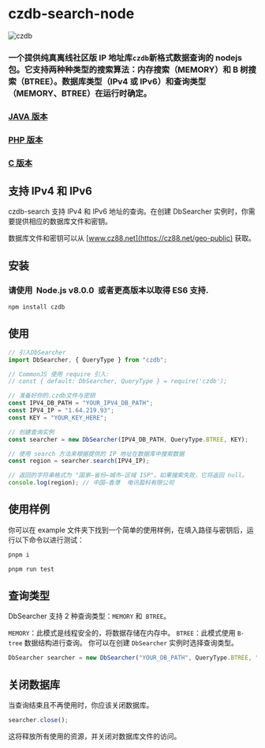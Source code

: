 # czdb-search-node

<img src="https://img.shields.io/npm/v/czdb" alt="czdb"/>

### 一个提供纯真离线社区版 IP 地址库`czdb`新格式数据查询的 nodejs 包。它支持两种种类型的搜索算法：内存搜索（MEMORY）和 B 树搜索（BTREE）。数据库类型（IPv4 或 IPv6）和查询类型（MEMORY、BTREE）在运行时确定。

### [JAVA 版本](https://github.com/tagphi/czdb-search-java)

### [PHP 版本](https://github.com/tagphi/czdb_searcher_php)

### [C 版本](https://github.com/tagphi/czdb-search-c)

## 支持 IPv4 和 IPv6

czdb-search 支持 IPv4 和 IPv6 地址的查询。在创建 DbSearcher 实例时，你需要提供相应的数据库文件和密钥。

数据库文件和密钥可以从 [www.cz88.net](https://cz88.net/geo-public) 获取。

## 安装

### 请使用  **Node.js v8.0.0**  或者更高版本以取得 ES6 支持.

```bash
npm install czdb
```

## 使用

```typescript
// 引入DbSearcher
import DbSearcher, { QueryType } from "czdb";

// CommonJS 使用 require 引入:
// const { default: DbSearcher, QueryType } = require('czdb');

// 准备好你的.czdb文件与密钥
const IPV4_DB_PATH = "YOUR_IPV4_DB_PATH";
const IPV4_IP = "1.64.219.93";
const KEY = "YOUR_KEY_HERE";

// 创建查询实例
const searcher = new DbSearcher(IPV4_DB_PATH, QueryType.BTREE, KEY);

// 使用 search 方法来根据提供的 IP 地址在数据库中搜索数据
const region = searcher.search(IPV4_IP);

// 返回的字符串格式为 "国家–省份–城市–区域 ISP"。如果搜索失败，它将返回 null。
console.log(region); // 中国–香港  电讯盈科有限公司
```

## 使用样例

你可以在 example 文件夹下找到一个简单的使用样例，在填入路径与密钥后，运行以下命令以进行测试：

```bash
pnpm i

pnpm run test
```

## 查询类型

DbSearcher 支持 2 种查询类型：`MEMORY` 和` BTREE`。

`MEMORY`：此模式是线程安全的，将数据存储在内存中。
`BTREE`：此模式使用 `B-tree` 数据结构进行查询。
你可以在创建 `DbSearcher` 实例时选择查询类型。

```typescript
DbSearcher searcher = new DbSearcher("YOUR_DB_PATH", QueryType.BTREE, "YOUR_KEY");
```

## 关闭数据库

当查询结束且不再使用时，你应该关闭数据库。

```typescript
searcher.close();
```

这将释放所有使用的资源，并关闭对数据库文件的访问。
